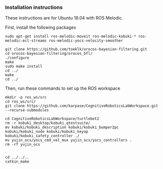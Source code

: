 ### Installation instructions ###

These instructions are for Ubuntu 18.04 with ROS Melodic.

First, install the following packages

```
sudo apt-get install ros-melodic-moveit ros-melodic-kobuki-* ros-melodic-ecl-streams ros-melodic-yocs-velocity-smoother

git clone https://github.com/toeklk/orocos-bayesian-filtering.git
cd orocos-bayesian-filtering/orocos_bfl/
./configure
make
sudo make install
cd ../
make
cd ../
```

Then, run these commands to set up the ROS workspace

```
mkdir -p ros_ws/src
cd ros_ws/src/
git clone https://github.com/karpase/CognitiveRoboticsLabWorkspace.git --recurse-submodules

cd CognitiveRoboticsLabWorkspace/turtlebot2
rm -r kobuki_desktop/kobuki_qtestsuite/
mv kobuki/kobuki_description kobuki/kobuki_bumper2pc   kobuki/kobuki_node kobuki/kobuki_keyop   kobuki/kobuki_safety_controller ./
mv yujin_ocs/yocs_cmd_vel_mux yujin_ocs/yocs_controllers .
rm -rf yujin_ocs


cd ../../..
catkin_make
```
